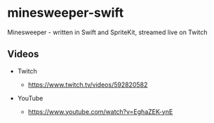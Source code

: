 # minesweeper-swift

Minesweeper - written in Swift and SpriteKit, streamed live on Twitch

## Videos

- Twitch
  - https://www.twitch.tv/videos/592820582

- YouTube
  - https://www.youtube.com/watch?v=EghaZEK-ynE

